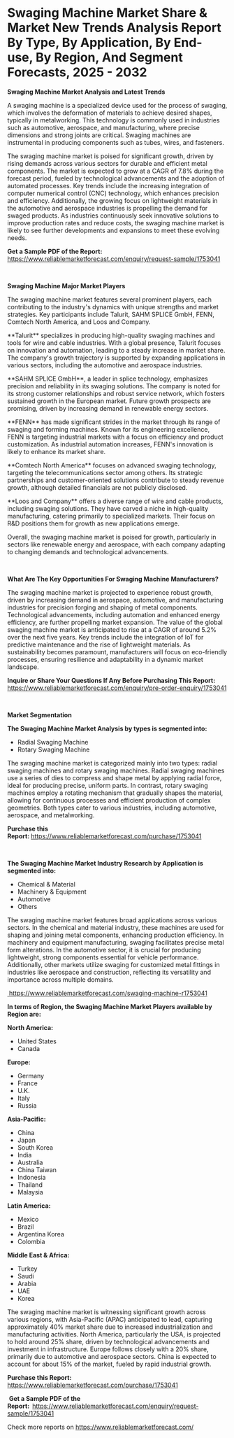 <p><h1>Swaging Machine Market Share & Market New Trends Analysis Report By Type, By Application, By End-use, By Region, And Segment Forecasts, 2025 - 2032</h1></p><p><strong>Swaging Machine Market Analysis and Latest Trends</strong></p>
<p><p>A swaging machine is a specialized device used for the process of swaging, which involves the deformation of materials to achieve desired shapes, typically in metalworking. This technology is commonly used in industries such as automotive, aerospace, and manufacturing, where precise dimensions and strong joints are critical. Swaging machines are instrumental in producing components such as tubes, wires, and fasteners.</p><p>The swaging machine market is poised for significant growth, driven by rising demands across various sectors for durable and efficient metal components. The market is expected to grow at a CAGR of 7.8% during the forecast period, fueled by technological advancements and the adoption of automated processes. Key trends include the increasing integration of computer numerical control (CNC) technology, which enhances precision and efficiency. Additionally, the growing focus on lightweight materials in the automotive and aerospace industries is propelling the demand for swaged products. As industries continuously seek innovative solutions to improve production rates and reduce costs, the swaging machine market is likely to see further developments and expansions to meet these evolving needs.</p></p>
<p><strong>Get a Sample PDF of the Report:&nbsp;</strong> <a href="https://www.reliablemarketforecast.com/enquiry/request-sample/1753041?utm_campaign=2876&utm_medium=2&utm_source=Github&utm_content=ia&utm_term=10042025&utm_id=swaging-machine">https://www.reliablemarketforecast.com/enquiry/request-sample/1753041</a></p>
<p>&nbsp;</p>
<p><strong>Swaging Machine Major Market Players</strong></p>
<p><p>The swaging machine market features several prominent players, each contributing to the industry's dynamics with unique strengths and market strategies. Key participants include Talurit, SAHM SPLICE GmbH, FENN, Comtech North America, and Loos and Company.</p><p>**Talurit** specializes in producing high-quality swaging machines and tools for wire and cable industries. With a global presence, Talurit focuses on innovation and automation, leading to a steady increase in market share. The company's growth trajectory is supported by expanding applications in various sectors, including the automotive and aerospace industries.</p><p>**SAHM SPLICE GmbH**, a leader in splice technology, emphasizes precision and reliability in its swaging solutions. The company is noted for its strong customer relationships and robust service network, which fosters sustained growth in the European market. Future growth prospects are promising, driven by increasing demand in renewable energy sectors.</p><p>**FENN** has made significant strides in the market through its range of swaging and forming machines. Known for its engineering excellence, FENN is targeting industrial markets with a focus on efficiency and product customization. As industrial automation increases, FENN's innovation is likely to enhance its market share.</p><p>**Comtech North America** focuses on advanced swaging technology, targeting the telecommunications sector among others. Its strategic partnerships and customer-oriented solutions contribute to steady revenue growth, although detailed financials are not publicly disclosed.</p><p>**Loos and Company** offers a diverse range of wire and cable products, including swaging solutions. They have carved a niche in high-quality manufacturing, catering primarily to specialized markets. Their focus on R&D positions them for growth as new applications emerge.</p><p>Overall, the swaging machine market is poised for growth, particularly in sectors like renewable energy and aerospace, with each company adapting to changing demands and technological advancements.</p></p>
<p>&nbsp;</p>
<p><strong>What Are The Key Opportunities For Swaging Machine Manufacturers?</strong></p>
<p><p>The swaging machine market is projected to experience robust growth, driven by increasing demand in aerospace, automotive, and manufacturing industries for precision forging and shaping of metal components. Technological advancements, including automation and enhanced energy efficiency, are further propelling market expansion. The value of the global swaging machine market is anticipated to rise at a CAGR of around 5.2% over the next five years. Key trends include the integration of IoT for predictive maintenance and the rise of lightweight materials. As sustainability becomes paramount, manufacturers will focus on eco-friendly processes, ensuring resilience and adaptability in a dynamic market landscape.</p></p>
<p><strong>Inquire or Share Your Questions If Any Before Purchasing This Report:</strong> <a href="https://www.reliablemarketforecast.com/enquiry/pre-order-enquiry/1753041?utm_campaign=2876&utm_medium=2&utm_source=Github&utm_content=ia&utm_term=10042025&utm_id=swaging-machine">https://www.reliablemarketforecast.com/enquiry/pre-order-enquiry/1753041</a></p>
<p>&nbsp;</p>
<p><strong>Market Segmentation</strong></p>
<p><strong>The Swaging Machine Market Analysis by types is segmented into:</strong></p>
<p><ul><li>Radial Swaging Machine</li><li>Rotary Swaging Machine</li></ul></p>
<p><p>The swaging machine market is categorized mainly into two types: radial swaging machines and rotary swaging machines. Radial swaging machines use a series of dies to compress and shape metal by applying radial force, ideal for producing precise, uniform parts. In contrast, rotary swaging machines employ a rotating mechanism that gradually shapes the material, allowing for continuous processes and efficient production of complex geometries. Both types cater to various industries, including automotive, aerospace, and metalworking.</p></p>
<p><strong>Purchase this Report:&nbsp;</strong><a href="https://www.reliablemarketforecast.com/purchase/1753041?utm_campaign=2876&utm_medium=2&utm_source=Github&utm_content=ia&utm_term=10042025&utm_id=swaging-machine">https://www.reliablemarketforecast.com/purchase/1753041</a></p>
<p>&nbsp;</p>
<p><strong>The Swaging Machine Market Industry Research by Application is segmented into:</strong></p>
<p><ul><li>Chemical & Material</li><li>Machinery & Equipment</li><li>Automotive</li><li>Others</li></ul></p>
<p><p>The swaging machine market features broad applications across various sectors. In the chemical and material industry, these machines are used for shaping and joining metal components, enhancing production efficiency. In machinery and equipment manufacturing, swaging facilitates precise metal form alterations. In the automotive sector, it is crucial for producing lightweight, strong components essential for vehicle performance. Additionally, other markets utilize swaging for customized metal fittings in industries like aerospace and construction, reflecting its versatility and importance across multiple domains.</p></p>
<p><a href="https://www.reliablemarketforecast.com/swaging-machine-r1753041?utm_campaign=2876&utm_medium=2&utm_source=Github&utm_content=ia&utm_term=10042025&utm_id=swaging-machine">&nbsp;https://www.reliablemarketforecast.com/swaging-machine-r1753041</a></p>
<p><strong>In terms of Region, the Swaging Machine Market Players available by Region are:</strong></p>
<p>
    <p> <strong> North America: </strong>
        <ul>
            <li>United States</li>
            <li>Canada</li>
        </ul>
        </p> 
    <p> <strong> Europe: </strong>
        <ul>
            <li>Germany</li>
            <li>France</li>
            <li>U.K.</li>
            <li>Italy</li>
            <li>Russia</li>
        </ul>
        </p> 
    <p> <strong> Asia-Pacific: </strong>
        <ul>
            <li>China</li>
            <li>Japan</li>
            <li>South Korea</li>
            <li>India</li>
            <li>Australia</li>
            <li>China Taiwan</li>
            <li>Indonesia</li>
            <li>Thailand</li>
            <li>Malaysia</li>
        </ul>
        </p> 
    <p> <strong> Latin America: </strong>
        <ul>
            <li>Mexico</li>
            <li>Brazil</li>
            <li>Argentina Korea</li>
            <li>Colombia</li>
        </ul>
        </p> 
    <p> <strong> Middle East & Africa: </strong>
        <ul>
            <li>Turkey</li>
            <li>Saudi</li>
            <li>Arabia</li>
            <li>UAE</li>
            <li>Korea</li>
        </ul>
    </p>
    </p>
<p><p>The swaging machine market is witnessing significant growth across various regions, with Asia-Pacific (APAC) anticipated to lead, capturing approximately 40% market share due to increased industrialization and manufacturing activities. North America, particularly the USA, is projected to hold around 25% share, driven by technological advancements and investment in infrastructure. Europe follows closely with a 20% share, primarily due to automotive and aerospace sectors. China is expected to account for about 15% of the market, fueled by rapid industrial growth.</p></p>
<p><strong>Purchase this Report: </strong><a href="https://www.reliablemarketforecast.com/purchase/1753041?utm_campaign=2876&utm_medium=2&utm_source=Github&utm_content=ia&utm_term=10042025&utm_id=swaging-machine">https://www.reliablemarketforecast.com/purchase/1753041</a></p>
<p>&nbsp;<strong>Get a Sample PDF of the Report:&nbsp;&nbsp;</strong><a href="https://www.reliablemarketforecast.com/enquiry/request-sample/1753041?utm_campaign=2876&utm_medium=2&utm_source=Github&utm_content=ia&utm_term=10042025&utm_id=swaging-machine">https://www.reliablemarketforecast.com/enquiry/request-sample/1753041</a></p>
<p><strong></strong></p>
<p>Check more reports on <a href="https://www.reliablemarketforecast.com/?utm_campaign=2876&utm_medium=2&utm_source=Github&utm_content=ia&utm_term=10042025&utm_id=swaging-machine">https://www.reliablemarketforecast.com/</a></p>